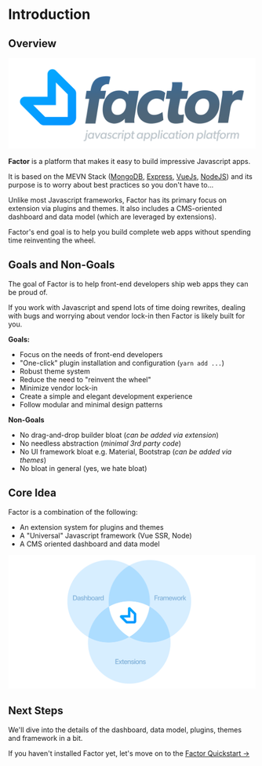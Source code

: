 # Introduction

## Overview

![](./img/factor-logo-2.svg)

**Factor** is a platform that makes it easy to build impressive Javascript apps.

It is based on the MEVN Stack ([MongoDB](https://github.com/mongodb/mongo), [Express](https://expressjs.com), [VueJs](https://vuejs.org), [NodeJS](https://nodejs.org/en/)) and its purpose is to worry about best practices so you don't have to...

Unlike most Javascript frameworks, Factor has its primary focus on extension via plugins and themes. It also includes a CMS-oriented dashboard and data model (which are leveraged by extensions).

Factor's end goal is to help you build complete web apps without spending time reinventing the wheel.

## Goals and Non-Goals

The goal of Factor is to help front-end developers ship web apps they can be proud of.

If you work with Javascript and spend lots of time doing rewrites, dealing with bugs and worrying about vendor lock-in then Factor is likely built for you.

**Goals:**

- Focus on the needs of front-end developers
- "One-click" plugin installation and configuration (`yarn add ...`)
- Robust theme system
- Reduce the need to "reinvent the wheel"
- Minimize vendor lock-in
- Create a simple and elegant development experience
- Follow modular and minimal design patterns

**Non-Goals**

- No drag-and-drop builder bloat (_can be added via extension_)
- No needless abstraction (_minimal 3rd party code_)
- No UI framework bloat e.g. Material, Bootstrap (_can be added via themes_)
- No bloat in general (yes, we hate bloat)

## Core Idea

Factor is a combination of the following:

- An extension system for plugins and themes
- A "Universal" Javascript framework (Vue SSR, Node)
- A CMS oriented dashboard and data model

![Factor Diagram](./img/factor-venn-diagram.svg)

## Next Steps

We'll dive into the details of the dashboard, data model, plugins, themes and framework in a bit.

If you haven't installed Factor yet, let's move on to the [Factor Quickstart &rarr;](./quickstart)
